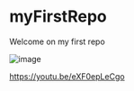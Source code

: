 # myFirstRepo
Welcome on my first repo   

![image](https://user-images.githubusercontent.com/112947387/188628044-60dac743-ad4c-4dd4-8e1a-e7b5d24487c2.png)   

https://youtu.be/eXF0epLeCgo

